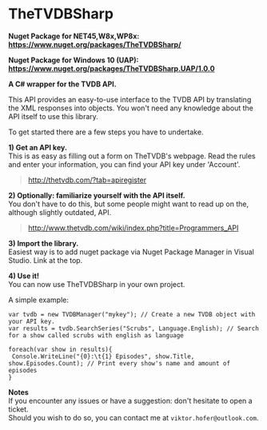 TheTVDBSharp
=========

**Nuget Package for NET45,W8x,WP8x: https://www.nuget.org/packages/TheTVDBSharp/**

**Nuget Package for Windows 10 (UAP): https://www.nuget.org/packages/TheTVDBSharp.UAP/1.0.0**

**A C# wrapper for the TVDB API.**

This API provides an easy-to-use interface to the TVDB API by translating the XML responses into objects. 
You won't need any knowledge about the API itself to use this library.

To get started there are a few steps you have to undertake.

**1) Get an API key.**  
This is as easy as filling out a form on TheTVDB's webpage. 
Read the rules and enter your information, you can find your API key under 'Account'.

> http://thetvdb.com/?tab=apiregister

**2) Optionally: familiarize yourself with the API itself.**  
You don't have to do this, but some people might want to read up on the, although slightly outdated, API.

> http://www.thetvdb.com/wiki/index.php?title=Programmers_API

**3) Import the library.**  
Easiest way is to add nuget package via Nuget Package Manager in Visual Studio. Link at the top.

**4) Use it!**  
You can now use TheTVDBSharp in your own project.

A simple example:

    var tvdb = new TVDBManager("mykey"); // Create a new TVDB object with your API key.
    var results = tvdb.SearchSeries("Scrubs", Language.English); // Search for a show called scrubs with english as language
    
    foreach(var show in results){
     Console.WriteLine("{0}:\t{1} Episodes", show.Title, show.Episodes.Count); // Print every show's name and amount of episodes
    }

**Notes**  
If you encounter any issues or have a suggestion: don't hesitate to open a ticket.  
Should you wish to do so, you can contact me at `viktor.hofer@outlook.com`.
